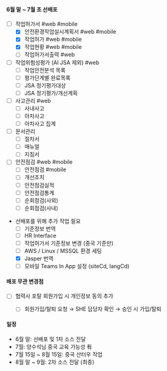 
#### 6월 말 ~ 7월 초 선배포 

- [ ] 작업허가서 #web #mobile 
	- [x] 안전환경작업실시계획서 #web #mobile
	- [x] 작업허가 #web #mobile
	- [x] 작업현황 #web #mobile
	- [ ] 작업허가서출력 #web 
- [ ] 작업위험성평가 (AI JSA 제외) #web 
	- [ ] 작업안전분석 목록 
	- [ ] 평가단계별 완료목록
	- [ ] JSA 정기평가대상
	- [ ] JSA 정기평가/개선계획
- [ ] 사고관리 #web 
	- [ ] 사내사고 
	- [ ] 아차사고
	- [ ] 아차사고 집계
- [ ] 문서관리 
	- [ ] 절차서
	- [ ] 매뉴얼
	- [ ] 지침서
- [ ] 안전점검 #web #mobile 
	- [ ] 안전점검 #mobile 
	- [ ] 개선조치 
	- [ ] 안전점검실적 
	- [ ] 안전점검통계
	- [ ] 순회점검(사외)
	- [ ] 순회점검(사내)

- 선배포를 위해 추가 작업 필요
	- [ ] 기준정보 번역 
	- [ ] HR Interface
	- [ ] 작업허가서 기준정보 변경 (중국 기준만)
	- [ ] AWS / Linux / MSSQL 환경 세팅
	- [x] Jasper 번역
	- [ ] 모바일 Teams In App 설정 (siteCd, langCd)

#### 배포 무관 변경점

- [ ] 협력사 포탈 회원가입 시 개인정보 동의 추가 
	- [ ] 회원가입/탈퇴 요청 → SHE 담당자 확인 → 승인 시 가입/탈퇴





#### 일정

- 6월 말: 선배포 및 1차 소스 전달
- 7월: 양수석님 중국 교육 가능성 有
- 7월 15일 ~ 8월 15일: 중국 산터우 작업 
- 8월 말 ~ 9월: 2차 소스 전달 (최종)